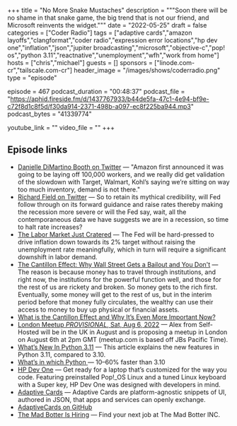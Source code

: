 +++
title = "No More Snake Mustaches"
description = """Soon there will be no shame in that snake game, the big trend that is not our friend, and Microsoft reinvents the widget."""
date = "2022-05-25"
draft = false
categories = ["Coder Radio"]
tags = ["adaptive cards","amazon layoffs","clangformat","coder radio","expression error locations","hp dev one","inflation","json","jupiter broadcasting","microsoft","objective-c","pop! os","python 3.11","reactnative","unemployment","wfh","work from home"]
hosts = ["chris","michael"]
guests = []
sponsors = ["linode.com-cr","tailscale.com-cr"]
header_image = "/images/shows/coderradio.png"
type = "episode"

episode = 467
podcast_duration = "00:48:37"
podcast_file = "https://aphid.fireside.fm/d/1437767933/b44de5fa-47c1-4e94-bf9e-c72f8d1c8f5d/f30da914-2371-498b-a097-ec8f225ba944.mp3"
podcast_bytes = "41339774"

youtube_link = ""
video_file = ""
+++

## Episode links

  * [Danielle DiMartino Booth on Twitter](https://twitter.com/DiMartinoBooth/status/1528121702286254080 "Danielle DiMartino Booth on Twitter") — "Amazon first announced it was going to be laying off 100,000 workers, and we really did get validation of the slowdown with Target, Walmart, Kohl’s saying we’re sitting on way too much inventory, demand is not there."
  * [Richard Field on Twitter](https://twitter.com/tyillc/status/1528403159156150272 "Richard Field on Twitter") — So to retain its mythical credibility, will Fed follow through on its forward guidance and raise rates thereby making the recession more severe or will the Fed say, wait, all the contemporaneous data we have suggests we are in a recession, so time to halt rate increases?
  * [The Labor Market Just Cratered](https://www.zerohedge.com/markets/fed-mission-accomplished-real-time-indicators-show-labor-market-just-cratered "The Labor Market Just Cratered") — The Fed will be hard-pressed to drive inflation down towards its 2% target without raising the unemployment rate meaningfully, which in turn will require a significant downshift in labor demand. 
  * [The Cantillon Effect: Why Wall Street Gets a Bailout and You Don't](https://mattstoller.substack.com/p/the-cantillon-effect-why-wall-street?s=r "The Cantillon Effect: Why Wall Street Gets a Bailout and You Don't") — The reason is because money has to travel through institutions, and right now, the institutions for the powerful function well, and those for the rest of us are rickety and broken. So money gets to the rich first. Eventually, some money will get to the rest of us, but in the interim period before that money fully circulates, the wealthy can use their access to money to buy up physical or financial assets.
  * [What is the Cantillon Effect and Why It’s Even More Important Now?](https://www.swfinstitute.org/news/89070/what-is-the-cantillon-effect-and-why-its-even-more-important-now "What is the Cantillon Effect and Why It’s Even More Important Now?")
  * [London Meetup *PROVISIONAL*, Sat, Aug 6, 2022](https://www.meetup.com/jupiterbroadcasting/events/286056077/ "London Meetup *PROVISIONAL*, Sat, Aug 6, 2022") — Alex from Self-Hosted will be in the UK in August and is proposing a meetup in London on August 6th at 2pm GMT (meetup.com is based off JBs Pacific Time).
  * [What’s New In Python 3.11](https://docs.python.org/3.11/whatsnew/3.11.html "What’s New In Python 3.11") — This article explains the new features in Python 3.11, compared to 3.10. 
  * [What’s in which Python ](https://nedbatchelder.com/text/which-py.html "What’s in which Python ") — 10–60% faster than 3.10
  * [HP Dev One](https://hpdevone.com/ "HP Dev One") — Get ready for a laptop that’s customized for the way you code. Featuring preinstalled Pop!_OS Linux and a tuned Linux keyboard with a Super key, HP Dev One was designed with developers in mind.
  * [Adaptive Cards](https://adaptivecards.io/ "Adaptive Cards") — Adaptive Cards are platform-agnostic snippets of UI, authored in JSON, that apps and services can openly exchange.
  * [AdaptiveCards on GitHub](https://github.com/microsoft/AdaptiveCards/ "AdaptiveCards on GitHub")
  * [The Mad Botter Is Hiring](https://www.tmb.inc/careers/ "The Mad Botter Is Hiring") — Find your next job at The Mad Botter INC. 

